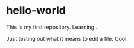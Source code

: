 # hello-world
This is my first repository. Learning...

Just testing out what it means to edit a file. Cool.
